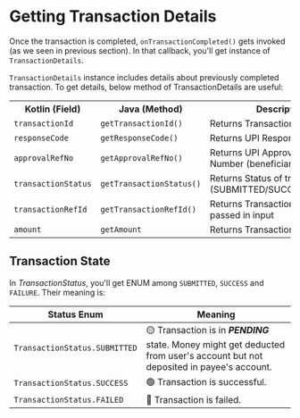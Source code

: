 # Getting Transaction Details

Once the transaction is completed, `onTransactionCompleted()` gets invoked (as we seen in previous section). In that callback, you'll get instance of `TransactionDetails`. 

`TransactionDetails` instance includes details about previously completed transaction.
To get details, below method of TransactionDetails are useful:

<table>
  <tr>
    <th>Kotlin (Field)</th>
    <th>Java (Method)</th>
    <th>Description</th>
  </tr>
  <tr>
    <td><code>transactionId</code></td>
    <td><code>getTransactionId()</code></td>
    <td>Returns Transaction ID</td>
  </tr>
  <tr>
    <td><code>responseCode</code></td>
    <td><code>getResponseCode()</code></td>
    <td>Returns UPI Response Code</td>
  </tr>
  <tr>
    <td><code>approvalRefNo</code></td>
    <td><code>getApprovalRefNo()</code></td>
    <td>Returns UPI Approval Reference Number (beneficiary)</td>
  </tr>
  <tr>
    <td><code>transactionStatus</code></td>
    <td><code>getTransactionStatus()</code></td>
    <td>Returns Status of transaction.<br>(SUBMITTED/SUCCESS/FAILURE)<br></td>
  </tr>
  <tr>
  <td><code>transactionRefId</code></td>
    <td><code>getTransactionRefId()</code></td>
    <td>Returns Transaction reference ID passed in input</td>
  </tr>
  <tr>
    <td><code>amount</code></td>
    <td><code>getAmount</code></td>
    <td>Returns Transaction amount</td>
  </tr>
</table>

## Transaction State

In *TransactionStatus*, you'll get ENUM among `SUBMITTED`, `SUCCESS` and `FAILURE`. Their meaning is:

| Status Enum                   | Meaning                                                          |
| ----------------------------- | ---------------------------------------------------------------- |
| `TransactionStatus.SUBMITTED` | 🟡 Transaction is in ***PENDING*** state. Money might get deducted from user's account but not deposited in payee's account.     |
| `TransactionStatus.SUCCESS`   | 🟢 Transaction is successful. |
| `TransactionStatus.FAILED`    | 🔴 Transaction is failed.     |
